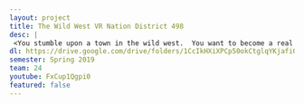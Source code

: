 ```yaml
---
layout: project
title: The Wild West VR Nation District 498
desc: |
 <You stumble upon a town in the wild west.  You want to become a real cowbow and have to prove yourself worthy.  Think you have what it takes?>
dl: https://drive.google.com/drive/folders/1CcIkHXiXPCp50okCtglqYKjafiQlVkIv
semester: Spring 2019
team: 24
youtube: FxCup1Qgpi0
featured: false
---
```

